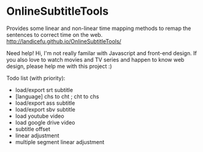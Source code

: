 # OnlineSubtitleTools
Provides some linear and non-linear time mapping methods to remap the sentences to correct time on the web.
http://landicefu.github.io/OnlineSubtitleTools/

Need help!
Hi, I'm not really familar with Javascript and front-end design.
If you also love to watch movies and TV series and happen to know web design, please help me with this project :)

Todo list (with priority):
- load/export srt subtitle
- [language] chs to cht ; cht to chs
- load/export ass subtitle
- load/export sbv subtitle
- load youtube video
- load google drive video
- subtitle offset
- linear adjustment
- multiple segment linear adjustment
